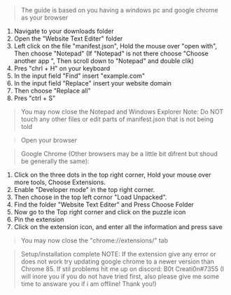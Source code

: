 >The guide is based on you having a windows pc and google chrome as your browser

1. Navigate to your downloads folder
2. Open the "Website Text Editer" folder
3. Left click on the file "manifest.json", Hold the mouse over "open with", Then choose "Notepad" (If "Notepad" is not there choose "Choose another app ", Then scroll down to "Notepad" and double clik)
4. Pres "chrl + H" on your keyboard
5. In the input field "Find" insert "example.com"
6. In the input field "Replace" insert your website domain
7. Then choose "Replace all"
8. Pres "ctrl + S"
>You may now close the Notepad and Windows Explorer
>Note: Do NOT touch any other files or edit parts of manifest.json that is not being told


>Open your browser

>Google Chrome (Other browsers may be a little bit difrent but shoud be generally the same):
1. Click on the three dots in the top right corner, Hold your mouse over more tools, Choose Extensions.
2. Enable "Developer mode" in the top right corner.
3. Then choose in the top left cornor "Load Unpacked".
4. Find the folder "Website Text Editer" and Press Choose Folder
5. Now go to the Top right corner and click on the puzzle icon
6. Pin the extension
7. Click on the extension icon, and enter all the information and press save
>You may now close the "chrome://extensions/" tab

>Setup/installation complete
>NOTE: If the extension give any error or does not work try updating google chrome to a newer version than Chrome 85. If stil problems hit me up on discord: B0t Creati0n#7355 (I will inore you if you do not have tried first, also please give me some time to answare you if i am offline! Thank you!)
